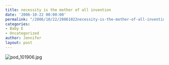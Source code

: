 ```yaml
---
title: necessity is the mother of all invention
date: '2006-10-22 00:00:00'
permalink: "/2006/10/22/20061022necessity-is-the-mother-of-all-invention/"
categories:
- Baby E
- Uncategorized
author: Jennifer
layout: post
---
```


<img id="image45" alt="pod_101906.jpg" src="http://static.squarespace.com/static/50db6bb3e4b015296cd43789/50dfa5b1e4b0dc6320e0b5ea/50dfa5b1e4b0dc6320e0b60a/1161538638000/?format=original" />

